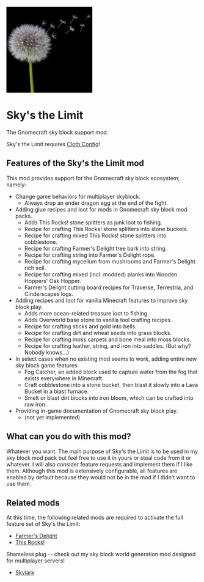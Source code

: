 ![icon](./src/main/resources/assets/skys-the-limit/icon.png)

# Sky's the Limit
The Gnomecraft sky block support mod.

Sky's the Limit requires [Cloth Config](https://github.com/shedaniel/cloth-config)!

## Features of the Sky's the Limit mod

This mod provides support for the Gnomecraft sky block ecosystem; namely:

* Change game behaviors for multiplayer skyblock.
  * Always drop an ender dragon egg at the end of the fight.
* Adding glue recipes and loot for mods in Gnomecraft sky block mod packs.
  * Adds This Rocks! stone splitters as junk loot to fishing.
  * Recipe for crafting This Rocks! stone splitters into stone buckets.
  * Recipe for crafting mixed This Rocks! stone splitters into cobblestone. 
  * Recipe for crafting Farmer's Delight tree bark into string.
  * Recipe for crafting string into Farmer's Delight rope.
  * Recipe for crafting mycelium from mushrooms and Farmer's Delight rich soil.
  * Recipe for crafting mixed (incl. modded) planks into Wooden Hoppers' Oak Hopper.
  * Farmer's Delight cutting board recipes for Traverse, Terrestria, and Cinderscapes logs.
* Adding recipes and loot for vanilla Minecraft features to improve sky block play.
  * Adds more ocean-related treasure loot to fishing.
  * Adds Overworld base stone to vanilla tool crafting recipes.
  * Recipe for crafting sticks and gold into bells.
  * Recipe for crafting dirt and wheat seeds into grass blocks.
  * Recipe for crafting moss carpets and bone meal into moss blocks.
  * Recipe for crafting leather, string, and iron into saddles.  (But why?  Nobody knows...)
* In select cases when no existing mod seems to work, adding entire new sky block game features.
  * Fog Catcher, an added block used to capture water from the fog that exists everywhere in Minecraft.
  * Craft cobblestone into a stone bucket, then blast it slowly into a Lava Bucket in a blast furnace.
  * Smelt or blast dirt blocks into iron bloom, which can be crafted into raw iron.
* Providing in-game documentation of Gnomecraft sky block play.
  * (not yet implemented)

## What can you do with this mod?

Whatever you want.  The main purpose of Sky's the Limit is to be used in my sky block mod pack but feel free to
use it in yours or steal code from it or whatever.  I will also consider feature requests and implement them if
I like them.  Although this mod is extensively configurable, all features are enabled by default because they
would not be in the mod if I didn't want to use them.

## Related mods

At this time, the following related mods are required to activate the full feature set of Sky's the Limit:

* [Farmer's Delight](https://github.com/newhoryzon/farmers-delight-fabric)
* [This Rocks!](https://github.com/TeamMidnightDust/ThisRocks)

Shameless plug -- check out my sky block world generation mod designed for multiplayer servers!

* [Skylark](https://github.com/gniftygnome/skylark)
